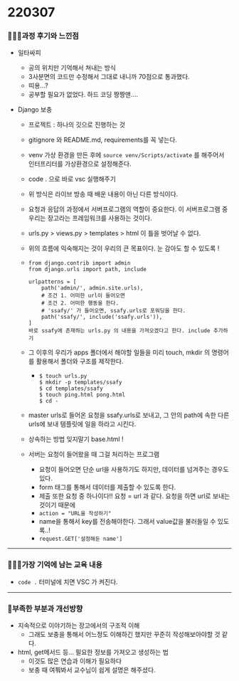 # 220307

### 👨🏼‍🏫과정 후기와 느낀점

- 일타싸피
  - 공의 위치만 기억해서 쳐내는 방식
  - 3사분면의 코드만 수정해서 그대로 내니까 70점으로 통과했다.
  - 띠용...?
  - 공부할 필요가 없었다. 하드 코딩 짱짱맨....
  
  
  
- Django 보충

  -  프로젝트 : 하나의 깃으로 진행하는 것

    - gitignore 와 README.md, requirements를 꼭 넣는다.

    - venv 가상 환경을 만든 후에 `source venv/Scripts/activate` 를 해주어서 인터프리터를 가상환경으로 설정해준다.

    - code . 으로 바로 vsc 실행해주기

    - 위 방식은 라이브 방송 때 배운 내용이 아닌 다른 방식이다.

    - 요청과 응답의 과정에서 서버프로그램의 역할이 중요한다. 이 서버프로그램 중 우리는 장고라는 프레임워크를 사용하는 것이다.

    - urls.py > views.py > templates > html  이 틀을 벗어날 수 없다.

    - 위의 흐름에 익숙해지는 것이 우리의 큰 목표이다. 눈 감아도 할 수 있도록 !
    
    - ```django
      from django.contrib import admin
      from django.urls import path, include
      
      urlpatterns = [
          path('admin/', admin.site.urls),
          # 조건 1. 어떠한 url이 들어오면
          # 조건 2. 어떠한 행동을 한다.
          # 'ssafy/' 가 들어오면, ssafy.urls로 포워딩을 한다.
          path('ssafy/', include('ssafy.urls')),
      ]  
      바로 ssafy에 존재하는 urls.py 의 내용을 가져오겠다고 한다. include 추가하기
      ```

    - 그 이후의 우리가 apps 폴더에서 해야할 일들을 미리 touch, mkdir 의 명령어를 활용해서 폴더와 구조를 제작한다.
    
      - ```
        $ touch urls.py
        $ mkdir -p templates/ssafy
        $ cd templates/ssafy
        $ touch ping.html pong.html
        $ cd -
        ```

    - master urls로 들어온 요청을 ssafy.urls로 보내고, 그 안의 path에 속한 다른 urls에 보내 템플릿에 일을 하라고 시킨다.

    - 상속하는 방법 잊지말기 base.html !

    - 서버는 요청이 들어왔을 때 그걸 처리하는 프로그램
    
      - 요청이 들어오면 단순 url을 사용하기도 하지만, 데이터를 넘겨주는 경우도 있다.
      - form 태그를 통해서 데이터를 제출할 수 있도록 한다.
      - 제출 또한 요청 중 하나이다!! 요청 = url 과 같다. 요청을 하면 url로 보내는 것이기 때문에
      - `action = "URL을 작성하기"`
      - name을 통해서 key를 전송해야한다. 그래서 value값을 불러들일 수 있도록..!
      - `request.GET['설정해둔 name']`



---

### 💁🏼‍♂️가장 기억에 남는 교육 내용

- `code .` 터미널에 치면 VSC 가 켜진다. 

---

### 💫부족한 부분과 개선방향

- 지속적으로 이야기하는 장고에서의 구조적 이해
  - 그래도 보충을 통해서 어느정도 이해하긴 했지만 꾸준히 작성해보아야할 것 같다.
- html, get메서드 등... 필요한 정보를 가져오고 생성하는 법
  - 이것도 많은 연습과 이해가 필요하다
  - 보충 때 여쭤봐서 교수님이 쉽게 설명은 해주셨다.
